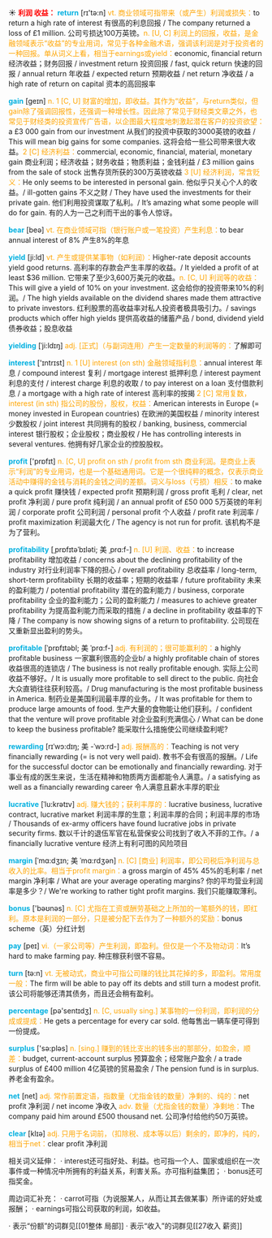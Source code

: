 ☀ <font color="red">**利润 收益：**</font>
<font color="sky blue">**return**</font> [rɪ'tə:n] 
<font color="orange">vt. 商业领域可指带来（或产生）利润或损失：</font>to return a high rate of interest 有很高的利息回报 / The company returned a loss of £1 million. 公司亏损达100万英镑。<font color="orange">n. [U, C] 利润上的回报，收益，是金融领域表示“收益”的专业用词，常见于各种金融术语，强调该利润是对于投资者的一种回报。单从词义上看，相当于earnings或yield：</font>economic, financial return 经济收益；财务回报 / investment return 投资回报 / fast, quick return 快速的回报 / annual return 年收益 / expected return 预期收益 / net return 净收益 / a high rate of return on capital 资本的高回报率

<font color="sky blue">**gain**</font> [ɡeɪn] 
<font color="orange">n. 1 [C, U] 财富的增加，即收益。其作为“收益”，与return类似，但gain除了强调回报性，还强调一种增长性。因此除了常见于财经类文章之外，也常见于财经类的投资宣传广告语，以企图最大程度地刺激起潜在客户的投资欲望：</font>a £3 000 gain from our investment 从我们的投资中获取的3000英镑的收益 / This will mean big gains for some companies. 这将会给一些公司带来很大收益。<font color="orange">2 [C] 经济利益：</font>commercial, economic, financial, material, monetary gain 商业利润；经济收益；财务收益；物质利益；金钱利益 / £3 million gains from the sale of stock 出售存货所获的300万英镑收益 <font color="orange">3 [U] 经济利润，常含贬义：</font>He only seems to be interested in personal gain. 他似乎只关心个人的收益。/ ill-gotten gains 不义之财 / They have used the investments for their private gain. 他们利用投资谋取了私利。/ It’s amazing what some people will do for gain. 有的人为一己之利而干出的事令人惊讶。

<font color="sky blue">**bear**</font> [beə] 
<font color="orange">vt. 在商业领域可指（银行账户或一笔投资）产生利息：</font>to bear annual interest of 8% 产生8%的年息
           
<font color="sky blue">**yield**</font> [ji:ld]
<font color="orange">vt. 产生或提供某事物（如利润）：</font>Higher-rate deposit accounts yield good returns. 高利率的存款会产生丰厚的收益。/ It yielded a profit of at least $36 million. 它带来了至少3,600万美元的收益。<font color="orange">n. [C, U] 利润等的收益：</font>This will give a yield of 10% on your investment. 这会给你的投资带来10%的利润。/ The high yields available on the dividend shares made them attractive to private investors. 红利股票的高收益率对私人投资者极具吸引力。/ savings products which offer high yields 提供高收益的储蓄产品 / bond, dividend yield 债券收益；股息收益
           
<font color="sky blue">**yielding**</font> [ˈji:ldɪŋ]
<font color="orange">adj. [正式]（与副词连用）产生一定数量的利润等的：</font>了解即可

<font color="sky blue">**interest**</font> ['ɪntrɪst] 
<font color="orange">n. 1 [U] interest (on sth) 金融领域指利息：</font>annual interest 年息 / compound interest 复利 / mortgage interest 抵押利息 / interest payment 利息的支付 / interest charge 利息的收取 / to pay interest on a loan 支付借款利息 / a mortgage with a high rate of interest 高利率的按揭 <font color="orange">2 [C] 常用复数，interest (in sth) 指公司的股份，股权，权益：</font>American interests in Europe (= money invested in European countries) 在欧洲的美国权益 / minority interest 少数股权 / joint interest 共同拥有的股权 / banking, business, commercial interest 银行股权；企业股权；商业股权 / He has controlling interests in several ventures. 他拥有好几家企业的控股股权。

<font color="sky blue">**profit**</font> ['prɒfɪt] 
<font color="orange">n. [C, U] profit on sth / profit from sth 商业利润。是商业上表示“利润”的专业用词，也是一个基础通用词。它是一个很纯粹的概念，仅表示商业活动中赚得的金钱与消耗的金钱之间的差额。词义与loss（亏损）相反：</font>to make a quick profit 赚快钱 / expected profit 预期利润 / gross profit 毛利 / clear, net profit 净利润 / pure profit 纯利润 / an annual profit of £50 000 5万英镑的年利润 / corporate profit 公司利润 / personal profit 个人收益 / profit rate 利润率 / profit maximization 利润最大化 / The agency is not run for profit. 该机构不是为了营利。
                      
<font color="sky blue">**profitability**</font> [ˌprɒfɪtəˈbɪləti; 美 ˌprɑ:f-]
<font color="orange">n. [U] 利润、收益：</font>to increase profitability 增加收益 / concerns about the declining profitability of the industry 对行业利润率下降的担心 / overall profitability 总收益率 / long-term, short-term profitability 长期的收益率；短期的收益率 / future profitability 未来的盈利能力 / potential profitability 潜在的盈利能力 / business, corporate profitability 企业的盈利能力；公司的盈利能力 / measures to achieve greater profitability 为提高盈利能力而采取的措施 / a decline in profitability 收益率的下降 / The company is now showing signs of a return to profitability. 公司现在又重新显出盈利的势头。
           
<font color="sky blue">**profitable**</font> [ˈprɒfɪtəbl; 美 ˈprɑ:f-]
<font color="orange">adj. 有利润的；很可能赢利的：</font>a highly profitable business 一家赢利很高的企业b/ a highly profitable chain of stores 收益很高的连锁店 / The business is not really profitable enough. 实际上公司收益不够好。/ It is usually more profitable to sell direct to the public. 向社会大众直销往往获利较高。/ Drug manufacturing is the most profitable business in America. 制药业是美国利润最丰厚的业务。/ It was profitable for them to produce large amounts of food. 生产大量的食物能让他们获利。/ confident that the venture will prove profitable 对企业盈利充满信心 / What can be done to keep the business profitable? 能采取什么措施使公司继续盈利呢?      
    
<font color="sky blue">**rewarding**</font> [rɪˈwɔ:dɪŋ; 美 -ˈwɔ:rd-]
<font color="orange">adj. 报酬高的：</font>Teaching is not very financially rewarding (= is not very well paid). 教书不会有很高的报酬。/ Life for the successful doctor can be emotionally and financially rewarding. 对于事业有成的医生来说，生活在精神和物质两方面都能令人满意。/ a satisfying as well as a financially rewarding career 令人满意且薪水丰厚的职业

<font color="sky blue">**lucrative**</font> [ˈlu:krətɪv]
<font color="orange">adj. 赚大钱的；获利丰厚的：</font>lucrative business, lucrative contract, lucrative market 利润丰厚的生意；利润丰厚的合同；利润丰厚的市场 / Thousands of ex-army officers have found lucrative jobs in private security firms. 数以千计的退伍军官在私营保安公司找到了收入不菲的工作。/ a financially lucrative venture 经济上有利可图的风险项目

<font color="sky blue">**margin**</font> [ˈmɑ:dʒɪn; 美 ˈmɑ:rdʒən]
<font color="orange">n. [C] [商业] 利润率，即公司税后净利润与总收入的比率。相当于profit margin：</font>a gross margin of 45% 45%的毛利率 / net margin 净利率 / What are your average operating margins? 你的平均营业利润率是多少？/ We're working to rather tight profit margins. 我们只能赚取薄利。
 
<font color="sky blue">**bonus**</font> ['bəʊnəs] 
<font color="orange">n. [C] 尤指在工资或酬劳基础之上所加的一笔额外的钱，即红利。原本是利润的一部分，只是被分配下去作为了一种额外的奖励：</font>bonus scheme（英）分红计划

<font color="sky blue">**pay**</font> [peɪ] 
<font color="orange">vi.（一家公司等）产生利润，即盈利。但仅是一个不及物动词：</font>It’s hard to make farming pay. 种庄稼获利很不容易。

<font color="sky blue">**turn**</font> [tə:n] 
<font color="orange">vt. 无被动式，商业中可指公司赚的钱比其花掉的多，即盈利。常用度一般：</font>The firm will be able to pay off its debts and still turn a modest profit. 该公司将能够还清其债务，而且还会稍有盈利。

<font color="sky blue">**percentage**</font> [pə'sentɪdӡ] 
<font color="orange">n. [C, usually sing.] 某事物的一份利润，即利润的分成或提成：</font>He gets a percentage for every car sold. 他每售出一辆车便可得到一份提成。

<font color="sky blue">**surplus**</font> ['sə:pləs] 
<font color="orange">n. [sing.] 赚到的钱比支出的钱多出的那部分，如盈余，顺差：</font>budget, current-account surplus 预算盈余；经常账户盈余 / a trade surplus of £400 million 4亿英镑的贸易盈余 / The pension fund is in surplus. 养老金有盈余。

<font color="sky blue">**net**</font> [net] 
<font color="orange">adj. 常作前置定语，指数量（尤指金钱的数量）净剩的、纯的：</font>net profit 净利润 / net income 净收入 <font color="orange">adv. 数量（尤指金钱的数量）净剩地：</font>The company paid him around £500 thousand net. 公司净付给他约50万英镑。

<font color="sky blue">**clear**</font> [klɪə] 
<font color="orange">adj. 只用于名词前，（扣除税、成本等以后）剩余的，即净的，纯的，相当于net：</font>clear profit 净利润

相关词义延伸：
· interest还可指好处、利益。也可指一个人、国家或组织在一次事件或一种情况中所拥有的利益关系，利害关系。亦可指利益集团；
· bonus还可指奖金。

周边词汇补充：
· carrot可指（为说服某人，从而让其去做某事）所许诺的好处或报酬；
· earnings可指公司获取的利润，如收益。

· 表示“份额”的词群见[[01整体 局部]]
· 表示“收入”的词群见[[27收入 薪资]]
